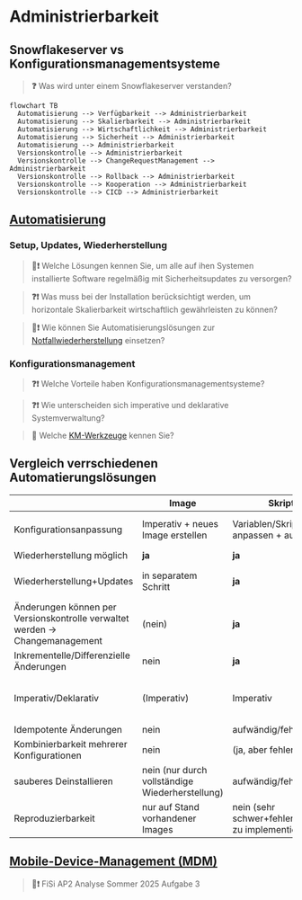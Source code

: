 # Administrierbarkeit

<!-- toc -->

## Snowflakeserver vs Konfigurationsmanagementsysteme

> **❓** Was wird unter einem Snowflakeserver verstanden?

```mermaid
flowchart TB
  Automatisierung --> Verfügbarkeit --> Administrierbarkeit
  Automatisierung --> Skalierbarkeit --> Administrierbarkeit
  Automatisierung --> Wirtschaftlichkeit --> Administrierbarkeit
  Automatisierung --> Sicherheit --> Administrierbarkeit
  Automatisierung --> Administrierbarkeit
  Versionskontrolle --> Administrierbarkeit
  Versionskontrolle --> ChangeRequestManagement --> Administrierbarkeit
  Versionskontrolle --> Rollback --> Administrierbarkeit
  Versionskontrolle --> Kooperation --> Administrierbarkeit
  Versionskontrolle --> CICD --> Administrierbarkeit
```

## [Automatisierung](./automatisierung.md)

### Setup, Updates, Wiederherstellung

> **💬❗** Welche Lösungen kennen Sie, um alle auf ihen Systemen installierte Software regelmäßig mit Sicherheitsupdates zu versorgen?

> **❓❗** Was muss bei der Installation berücksichtigt werden, um horizontale Skalierbarkeit wirtschaftlich gewährleisten zu können?

> **💬❗** Wie können Sie Automatisierungslösungen zur [Notfallwiederherstellung](https://de.wikipedia.org/wiki/Disaster_Recovery) einsetzen?


### Konfigurationsmanagement

> **❓❗** Welche Vorteile haben Konfigurationsmanagementsysteme?

> **❓❗** Wie unterscheiden sich imperative und deklarative Systemverwaltung?

> **💬** Welche [KM-Werkzeuge](https://de.wikipedia.org/wiki/Konfigurationsmanagement#Spezialisierte_KM-Werkzeuge_(z._B._f%C3%BCr_DevOps_oder_Cloud),_teils_Open-Source) kennen Sie?

## Vergleich verrschiedenen Automatierungslösungen

|                                                                              | Image                                           | Skripte                                             | Konfigurationsmanagementsysteme     | Docker                                                | NixOS                                | NixOS+Flake                  |
|------------------------------------------------------------------------------|-------------------------------------------------|-----------------------------------------------------|-------------------------------------|-------------------------------------------------------|--------------------------------------|------------------------------|
| Konfigurationsanpassung                                                      | Imperativ + neues Image erstellen               | Variablen/Skript anpassen + ausführen               | Playbook anpassen + ausführen       | Dockerfile anpassen + (re)build                       | configuration.nix anpassen + rebuild | flake.nix anpassen + rebuild |
| Wiederherstellung möglich                                                    | **ja**                                          | **ja**                                              | **ja**                              | **ja**                                                | **ja**                               | **ja**                       |
| Wiederherstellung+Updates                                                    | in separatem Schritt                            | **ja**                                              | **ja**                              | **ja** (Updateschritt oder Rebuild)                   | **ja** differenziell                 | **ja** differenziell         |
| Änderungen können per Versionskontrolle verwaltet werden -> Changemanagement | (nein)                                          | **ja**                                              | **ja**                              | **ja**                                                | **ja**                               | **ja**                       |
| Inkrementelle/Differenzielle Änderungen                                      | nein                                            | **ja**                                              | **ja**                              | **ja**                                                | **ja**                               | **ja**                       |
| Imperativ/Deklarativ                                                         | (Imperativ)                                     | Imperativ                                           | **(Deklarativ)**                    | **(Deklarativ)**(basiert auf Imperativen Anweisungen) | **Deklarativ**                       | **Deklarativ**               |
| Idempotente Änderungen                                                       | nein                                            | aufwändig/fehleranfällig                            | **(ja)** (aufwändig/fehleranfällig) | **ja**                                                | **ja**                               | **ja**                       |
| Kombinierbarkeit mehrerer Konfigurationen                                    | nein                                            | (ja, aber fehleranfällig)                           | **(ja)**                            | (ja, **Baum** von Konfigurationen)                    | **ja**                               | **ja**                       |
| sauberes Deinstallieren                                                      | nein (nur durch vollständige Wiederherstellung) | aufwändig/fehleranfällig                            | (fehleranfällig)                    | **ja**                                                | **ja**                               | **ja**                       |
| Reproduzierbarkeit                                                           | nur auf Stand vorhandener Images                | nein (sehr schwer+fehleranfällig zu implementieren) | (nein)                              | schwer Seiteneffekte zu vermeiden                     | (**ja**) wenn Inputs gelockt sind    | **ja**                       |

## [Mobile-Device-Management (MDM)](https://de.wikipedia.org/wiki/Mobile-Device-Management)

> **📝❗** FiSi AP2 Analyse Sommer 2025 Aufgabe 3
